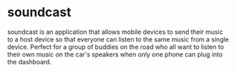 # soundcast

soundcast is an application that allows mobile devices to send their music to a host device so that everyone can listen to the same music from a single device.
Perfect for a group of buddies on the road who all want to listen to their own music on the car's speakers when only one phone can plug into the dashboard.

